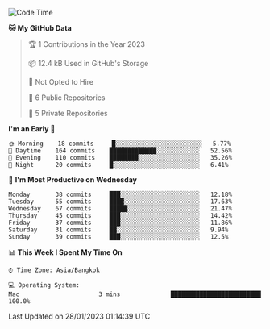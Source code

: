 <!--START_SECTION:waka-->
![Code Time](http://img.shields.io/badge/Code%20Time-1%2C483%20hrs%201%20min-blue)

**🐱 My GitHub Data** 

> 🏆 1 Contributions in the Year 2023
 > 
> 📦 12.4 kB Used in GitHub's Storage 
 > 
> 🚫 Not Opted to Hire
 > 
> 📜 6 Public Repositories 
 > 
> 🔑 5 Private Repositories  
 > 
**I'm an Early 🐤** 

```text
🌞 Morning    18 commits     █░░░░░░░░░░░░░░░░░░░░░░░░   5.77% 
🌆 Daytime    164 commits    █████████████░░░░░░░░░░░░   52.56% 
🌃 Evening    110 commits    ████████░░░░░░░░░░░░░░░░░   35.26% 
🌙 Night      20 commits     █░░░░░░░░░░░░░░░░░░░░░░░░   6.41%

```
📅 **I'm Most Productive on Wednesday** 

```text
Monday       38 commits     ███░░░░░░░░░░░░░░░░░░░░░░   12.18% 
Tuesday      55 commits     ████░░░░░░░░░░░░░░░░░░░░░   17.63% 
Wednesday    67 commits     █████░░░░░░░░░░░░░░░░░░░░   21.47% 
Thursday     45 commits     ███░░░░░░░░░░░░░░░░░░░░░░   14.42% 
Friday       37 commits     ███░░░░░░░░░░░░░░░░░░░░░░   11.86% 
Saturday     31 commits     ██░░░░░░░░░░░░░░░░░░░░░░░   9.94% 
Sunday       39 commits     ███░░░░░░░░░░░░░░░░░░░░░░   12.5%

```


📊 **This Week I Spent My Time On** 

```text
⌚︎ Time Zone: Asia/Bangkok

💻 Operating System: 
Mac                      3 mins              █████████████████████████   100.0%

```


 Last Updated on 28/01/2023 01:14:39 UTC
<!--END_SECTION:waka-->